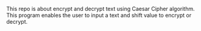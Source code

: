 This repo is about encrypt and decrypt text using Caesar Cipher algorithm.
This program enables the user to input a text and shift value to encrypt or decrypt.
